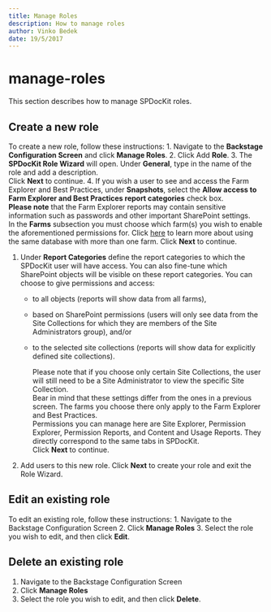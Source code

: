 ```yaml
---
title: Manage Roles
description: How to manage roles
author: Vinko Bedek
date: 19/5/2017
---
```


# manage-roles

This section describes how to manage SPDocKit roles.

## Create a new role

To create a new role, follow these instructions: 1. Navigate to the **Backstage Configuration Screen** and click **Manage Roles**. 2. Click Add **Role**. 3. The **SPDocKit Role Wizard** will open. Under **General**, type in the name of the role and add a description.  
Click **Next** to continue. 4. If you wish a user to see and access the Farm Explorer and Best Practices, under **Snapshots**, select the **Allow access to Farm Explorer and Best Practices report categories** check box.  
**Please note** that the Farm Explorer reports may contain sensitive information such as passwords and other important SharePoint settings.  
In the **Farms** subsection you must choose which farm\(s\) you wish to enable the aforementioned permissions for. Click [here](manage-roles.md#internal/configuration/configure-multiple-farms-to-use-same-spdockit-database) to learn more about using the same database with more than one farm. Click **Next** to continue.

1. Under **Report Categories** define the report categories to which the SPDocKit user will have access. You can also fine-tune which SharePoint objects will be visible on these report categories. You can choose to give permissions and access:
   * to all objects \(reports will show data from all farms\),
   * based on SharePoint permissions \(users will only see data from the Site Collections for which they are members of the Site Administrators group\), and/or
   * to the selected site collections \(reports will show data for explicitly defined site collections\).

     Please note that if you choose only certain Site Collections, the user will still need to be a Site Administrator to view the specific Site Collection.  
     Bear in mind that these settings differ from the ones in a previous screen. The farms you choose there only apply to the Farm Explorer and Best Practices.  
     Permissions you can manage here are Site Explorer, Permission Explorer, Permission Reports, and Content and Usage Reports. They directly correspond to the same tabs in SPDocKit.  
     Click **Next** to continue.
2. Add users to this new role. Click **Next** to create your role and exit the Role Wizard.

## Edit an existing role

To edit an existing role, follow these instructions: 1. Navigate to the Backstage Configuration Screen 2. Click **Manage Roles** 3. Select the role you wish to edit, and then click **Edit**.

## Delete an existing role

1. Navigate to the Backstage Configuration Screen
2. Click **Manage Roles**
3. Select the role you wish to edit, and then click **Delete**.

